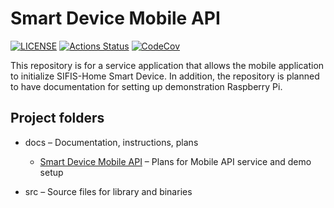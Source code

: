 # Smart Device Mobile API

[![LICENSE][license badge]][license] [![Actions Status][actions badge]][actions] [![CodeCov][codecov badge]][codecov]

This repository is for a service application that allows the mobile application to initialize SIFIS-Home Smart Device. In addition, the repository is planned to have documentation for setting up demonstration Raspberry Pi.

## Project folders

* docs – Documentation, instructions, plans
  * [Smart Device Mobile API](docs/Smart%20Device%20Mobile%20API.md) – Plans for Mobile API service and demo setup

* src – Source files for library and binaries

<!-- Links -->

[actions]: https://github.com/sifis-home/wp6_mobile_application_api/actions
[codecov]: https://codecov.io/gh/sifis-home/wp6_mobile_application_api
[license]: LICENSE

<!-- Badges -->

[actions badge]: https://github.com/sifis-home/wp6_mobile_application_api/workflows/mobile_api-ubuntu/badge.svg
[codecov badge]: https://codecov.io/gh/sifis-home/wp6_mobile_application_api/branch/master/graph/badge.svg
[license badge]: https://img.shields.io/badge/license-MIT-blue.svg
